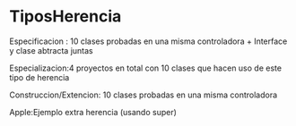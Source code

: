 # TiposHerencia


Especificacion : 10 clases probadas en una misma controladora + Interface y clase abtracta juntas 


Especializacion:4 proyectos en total con 10 clases que hacen uso de este tipo de herencia


Construccion/Extencion: 10 clases probadas en una misma controladora

Apple:Ejemplo extra herencia (usando super)
